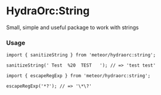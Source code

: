 # HydraOrc:String

Small, simple and useful package to work with strings

### Usage

```
import { sanitizeString } from 'meteor/hydraorc:string';

sanitizeString(' Test  %20  TEST   '); // => 'test test'
```

```
import { escapeRegExp } from 'meteor/hydraorc:string';

escapeRegExp('*?'); // => '\*\?'
```

